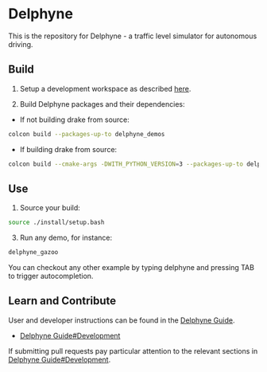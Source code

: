 # Delphyne

This is the repository for Delphyne - a traffic level simulator for autonomous driving.

## Build

1. Setup a development workspace as described [here](https://github.com/ToyotaResearchInstitute/maliput_documentation/blob/main/docs/installation_quickstart.rst).

2. Build Delphyne packages and their dependencies:

  - If not building drake from source:

   ```sh
   colcon build --packages-up-to delphyne_demos
   ```

  - If building drake from source:

   ```sh
   colcon build --cmake-args -DWITH_PYTHON_VERSION=3 --packages-up-to delphyne_demos
   ```

## Use

1. Source your build:

```sh
source ./install/setup.bash
```

3. Run any demo, for instance:

```sh
delphyne_gazoo
```

You can checkout any other example by typing delphyne and pressing TAB to trigger autocompletion.

## Learn and Contribute

User and developer instructions can be found in the
[Delphyne Guide](https://docs.google.com/document/d/1tQ9vDp084pMuHjYmtScLB3F1tdr4iP9w7_OTcoSM1zQ).

* [Delphyne Guide#Development](https://docs.google.com/document/d/1tQ9vDp084pMuHjYmtScLB3F1tdr4iP9w7_OTcoSM1zQ/edit#heading=h.6wa9ubx28pkv)

If submitting pull requests pay particular attention to the relevant sections in [Delphyne Guide#Development](https://docs.google.com/document/d/1tQ9vDp084pMuHjYmtScLB3F1tdr4iP9w7_OTcoSM1zQ/edit#heading=h.6wa9ubx28pkv).
